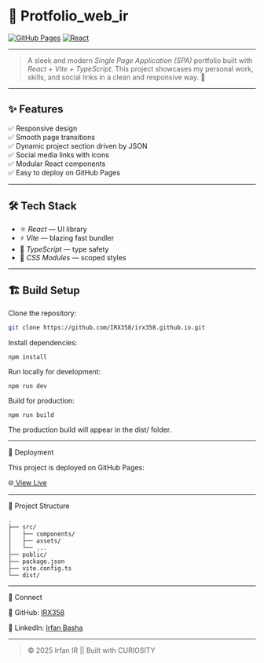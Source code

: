 # 🌟 Protfolio_web_ir

[![GitHub Pages](https://img.shields.io/badge/deployed-live-success?style=flat&logo=github)](https://IRX358.github.io/irx358.github.io/)
[![React](https://img.shields.io/badge/react-18-blue?logo=react)](https://react.dev)

---

> A sleek and modern *Single Page Application (SPA)* portfolio built with *React + Vite + TypeScript*. This project showcases my personal work, skills, and social links in a clean and responsive way. 🚀

---

## ✨ Features

✅ Responsive design  
✅ Smooth page transitions  
✅ Dynamic project section driven by JSON  
✅ Social media links with icons  
✅ Modular React components  
✅ Easy to deploy on GitHub Pages

---

## 🛠 Tech Stack

- ⚛ *React* — UI library  
- ⚡ *Vite* — blazing fast bundler  
- 💙 *TypeScript* — type safety  
- 🎨 *CSS Modules* — scoped styles  

---

## 🏗 Build Setup

Clone the repository:

```bash
git clone https://github.com/IRX358/irx358.github.io.git
```
Install dependencies:
```
npm install
```
Run locally for development:
```
npm run dev
```
Build for production:
```
npm run build
```
The production build will appear in the dist/ folder.


---

🚀 Deployment

This project is deployed on GitHub Pages:

🌐<a href="https://IRX358.github.io/irx358.github.io/" target='_blank' > View Live</a>


---

📂 Project Structure
```
.
├── src/
│   ├── components/
│   ├── assets/
│   └── ...
├── public/
├── package.json
├── vite.config.ts
└── dist/
```

---

🤝 Connect

🐙 GitHub: <a href="https://github.com/IRX358" target='_blank'>IRX358</a>

💼 LinkedIn: <a href="https://www.linkedin.com/in/irfan-basha-396b97282/" target='_blank'> Irfan Basha </a>

---

>  © 2025 Irfan IR || 
            Built with CURIOSITY
